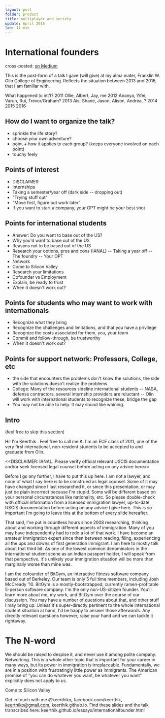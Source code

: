 ```yaml
---
layout: post
folder: product
title: multiplayer and society
update: April 2016
len: 11 min
---
```


# International founders

<div class="essay-subtext">cross-posted: <a href="https://medium.com/@keerthiko">on Medium</a></div>

This is the post-form of a talk I gave (will give) at my alma mater, Franklin W. Olin College of Engineering. Reflects the situation between 2013 and 2016, that I am familiar with.

What happened to int'l?
2011 Ollie, Albert, 	Jay, me
2012 Ananya, 			Yifei, Varun, Rui, Trevor/Graham?
2013 Ais, Shane, Jason, Alison, Andrea, ?
2014 
2015 
2016 

## How do I want to organize the talk?
- sprinkle the life story?
- choose your own adventure?
- point + how it applies to each group? (keeps everyone involved on each point)
- touchy feely

## Points of interest
- DISCLAIMER
- Internships
- Taking a semester/year off (dark side -- dropping out)
- "Trying stuff out"
- "Move first, figure out work later"
- If you want to start a company, your OPT might be your best shot

## Points for international students
- Answer: Do you want to base out of the US?
- Why you'd want to base out of the US
- Reasons not to be based out of the US
- Research your options, pros and cons (IANAL)
-- Taking a year off
-- The foundry
-- Your OPT
- Network
- Come to Silicon Valley
- Research your limitations
- Cofounder vs Employment
- Explain, be ready to trust
- When it doesn't work out?

## Points for students who may want to work with internationals
- Recognize what they bring
- Recognize the challenges and limitations, and that you have a privilege
- Recognize the costs associated for them, you, your team
- Commit and follow-through, be trustworthy
- When it doesn't work out?

## Points for support network: Professors, College, etc
- the side that encounters the problems don't know the solutions, the side with the solutions doesn't realize the problems
- College: Many of the resources sideline international students
-- NASA, defense contractors, several internship providers are reluctant
-- Olin will work with international students to recognize these, bridge the gap
- You may not be able to help. It may sound like whining. 

## Intro
(feel free to skip this section)

Hi! I'm Keerthik <Omanakuttan>. Feel free to call me K. I'm an ECE class of 2011, one of the very first international, non-resident students to be accepted to and graduate from Olin.

<<DISCLAIMER: IANAL. Please verify official relevant USCIS documentation and/or seek licensed legal counsel before acting on any advice here>>

Before I go any further, I have to put this up here. I am not a lawyer, and none of what I say here is to be construed as legal counsel. Some of it may have changed since I last researched it, or since this presentation, or may just be plain incorrect because I'm stupid. Some will be different based on your personal circumstances like nationality, etc. So please double-check with official information from a licensed immigration lawyer, up-to-date USCIS documentation before acting on any advice I give here. This is so important I'm going to leave this at the bottom of every slide hereafter.

That said, I've put in countless hours since 2008 researching, thinking about and working through different aspects of immigration. Many of you may have independently had to redo a lot of that work. I have become an amateur immigration expert since then between reading, filing, experiencing all the ups and downs of first generation immigrant. I am here to mostly talk about that third bit. As one of the lowest common denominators in the international student scene as an Indian passport holder, I will speak from that perspective. It's unlikely your immigration situation will be more than marginally worse than mine was.

I am the cofounder of BitGym, an interactive fitness software company based out of Berkeley. Our team is only 5 full time members, including Josh McCready '10. BitGym is a mostly-bootstrapped, currently ramen-profitable 5-person software company. I'm the only non-US-citizen founder. You'll learn more about me, my work, and BitGym over the course of our discussion. You may have a number of questions about that, and other stuff I may bring up. Unless it's super-directly pertinent to the whole international student situation at hand, I'd be happy to answer those afterwards. Any directly relevant questions however, raise your hand and we can tackle it rightaway.

# The N-word 
We should be raised to despise it, and never use it among polite company. Networking. This is a whole other topic that is important for your career in many ways, but its power in immigration is irreplaceable. Fundamentally, we are in a position with frustratingly little power as immigrants. The American promise of "you can do whatever you want, be whatever you want" explicitly does not apply to us.

Come to Silicon Valley

Get in touch with me @keerthiko, facebook.com/keerthik, keerthiko@gmail.com, keerthik.github.io. 
Find these slides and the talk transcribed here: keerthik.github.io/essays/internationalfounder.html



